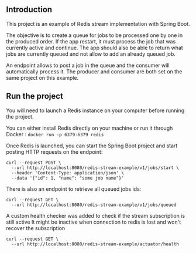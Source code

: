 ## Introduction
This project is an example of Redis stream implementation with Spring Boot.

The objective is to create a queue for jobs to be processed one by one in the produced order.
If the app restart, it must process the job that was currently active and continue.
The app should also be able to return what jobs are currently queued and not allow to add an already queued job.

An endpoint allows to post a job in the queue and the consumer will automatically process it.
The producer and consumer are both set on the same project on this example.

## Run the project
You will need to launch a Redis instance on your computer before running the project.

You can either install Redis directly on your machine or run it through Docker :
`docker run -p 6379:6379 redis`

Once Redis is launched, you can start the Spring Boot project and start posting HTTP requests on the endpoint:
```
curl --request POST \
  --url http://localhost:8080/redis-stream-example/v1/jobs/start \
  --header 'Content-Type: application/json' \
  --data '{"id": 1, "name": "some job name"}'
```

There is also an endpoint to retrieve all queued jobs ids:
```
curl --request GET \
  --url http://localhost:8080/redis-stream-example/v1/jobs/queued
```

A custom health checker was added to check if the stream subscription is still active
It might be inactive when connection to redis is lost and won't recover the subscription
```
curl --request GET \
  --url http://localhost:8080/redis-stream-example/actuator/health
```
